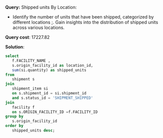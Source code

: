 **Query:** Shipped units By Location:
 - Identify the number of units that have been shipped, categorized by different locations	;. Gain insights into the distribution of shipped units across various locations.

**Query cost**: 17227.82

**Solution**:
```sql
select
   f.FACILITY_NAME ,
   s.origin_facility_id as location_id,
   sum(si.quantity) as shipped_units
from
   shipment s
join
   shipment_item si 
   on s.shipment_id = si.shipment_id
   and s.status_id = 'SHIPMENT_SHIPPED'
join 
   facility f 
   on s.ORIGIN_FACILITY_ID =f.FACILITY_ID  
group by
   s.origin_facility_id
order by 
   shipped_units desc;
